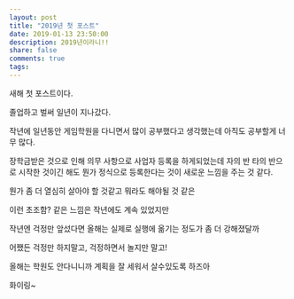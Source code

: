 ```yaml
---
layout: post
title: "2019년 첫 포스트"
date: 2019-01-13 23:50:00
description: 2019년이라니!!
share: false
comments: true
tags: 
---
```


새해 첫 포스트이다.

졸업하고 벌써 일년이 지나갔다.

작년에 일년동안 게임학원을 다니면서 많이 공부했다고 생각했는데
아직도 공부할게 너무 많다.

장학금받은 것으로 인해 의무 사항으로 사업자 등록을 하게되었는데
자의 반 타의 반으로 시작한 것이긴 해도 뭔가 정식으로 등록한다는 것이 새로운 느낌을 주는 것 같다.

뭔가 좀 더 열심히 살아야 할 것같고 뭐라도 해야될 것 같은

이런 초조함? 같은 느낌은 작년에도 계속 있었지만 

작년엔 걱정만 앞섰다면 올해는 실제로 실행에 옮기는 정도가 좀 더 강해졌달까

어쨌든 걱정만 하지말고, 걱정하면서 놀지만 말고!

올해는 학원도 안다니니까 계획을 잘 세워서 살수있도록 하즈아

화이링~